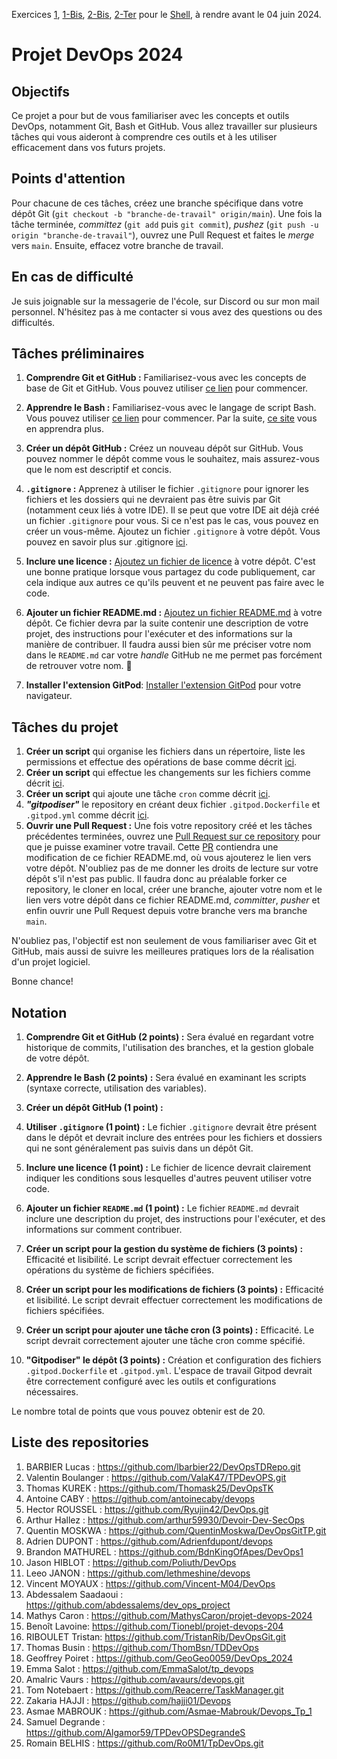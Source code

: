 Exercices [1](https://gounthar.github.io/learning-2024-devops/shell/#%F0%9F%A7%AA-exercise-1-file-system-management), [1-Bis](https://gounthar.github.io/learning-2024-devops/shell/#%F0%9F%A7%AA-exercise-1-bis-file-system-management), [2-Bis](https://gounthar.github.io/learning-2024-devops/shell/#%F0%9F%A7%AA-exercise-2-bis-cron-on-gitpod), [2-Ter](https://gounthar.github.io/learning-2024-devops/shell/#%F0%9F%A7%AA-exercise-2-ter-make-cron-available-on-gitpod-from-the-start) pour le [Shell](https://gounthar.github.io/learning-2024-devops/shell/), à rendre avant le 04 juin 2024.

# Projet DevOps 2024

## Objectifs

Ce projet a pour but de vous familiariser avec les concepts et outils DevOps, notamment Git, Bash et GitHub.
Vous allez travailler sur plusieurs tâches qui vous aideront à comprendre ces outils et à les utiliser efficacement dans vos futurs projets.

## Points d'attention

Pour chacune de ces tâches, créez une branche spécifique dans votre dépôt Git (`git checkout -b "branche-de-travail" origin/main`).
Une fois la tâche terminée, _committez_ (`git add` puis `git commit`), _pushez_ (`git push -u origin "branche-de-travail"`), ouvrez une Pull Request et faites le _merge_ vers `main`.
Ensuite, effacez votre branche de travail.

## En cas de difficulté

Je suis joignable sur la messagerie de l'école, sur Discord ou sur mon mail personnel.
N'hésitez pas à me contacter si vous avez des questions ou des difficultés.

## Tâches préliminaires

1. **Comprendre Git et GitHub :** Familiarisez-vous avec les concepts de base de Git et GitHub. Vous pouvez utiliser [ce lien](https://guides.github.com/introduction/git-handbook/) pour commencer.

2. **Apprendre le Bash :** Familiarisez-vous avec le langage de script Bash. Vous pouvez utiliser [ce lien](https://www.learnshell.org/) pour commencer.
Par la suite, [ce site](https://hangar118.sdf.org/p/bash-scripting-guide/) vous en apprendra plus.

3. **Créer un dépôt GitHub :** Créez un nouveau dépôt sur GitHub. Vous pouvez nommer le dépôt comme vous le souhaitez, mais assurez-vous que le nom est descriptif et concis.

4. **`.gitignore` :** Apprenez à utiliser le fichier `.gitignore` pour ignorer les fichiers et les dossiers qui ne devraient pas être suivis par Git (notamment ceux liés à votre IDE).
Il se peut que votre IDE ait déjà créé un fichier `.gitignore` pour vous. Si ce n'est pas le cas, vous pouvez en créer un vous-même.
Ajoutez un fichier `.gitignore` à votre dépôt. Vous pouvez en savoir plus sur .gitignore [ici](https://git-scm.com/docs/gitignore).

5. **Inclure une licence :** [Ajoutez un fichier de licence](https://docs.github.com/fr/repositories/managing-your-repositorys-settings-and-features/customizing-your-repository/licensing-a-repository) à votre dépôt. C'est une bonne pratique lorsque vous partagez du code publiquement, car cela indique aux autres ce qu'ils peuvent et ne peuvent pas faire avec le code.

6. **Ajouter un fichier README.md :** [Ajoutez un fichier README.md](https://docs.github.com/fr/repositories/creating-and-managing-repositories/best-practices-for-repositories#create-a-readme-file) à votre dépôt. Ce fichier devra par la suite contenir une description de votre projet, des instructions pour l'exécuter et des informations sur la manière de contribuer.
Il faudra aussi bien sûr me préciser votre nom dans le `README.md` car votre _handle_ GitHub ne me permet pas forcément de retrouver votre nom. :shrug:
7.  **Installer l'extension GitPod**: [Installer l'extension GitPod](https://www.gitpod.io/docs/introduction/getting-started#install-the-browser-extension) pour votre navigateur.

## Tâches du projet

1. **Créer un script** qui organise les fichiers dans un répertoire, liste les permissions et effectue des opérations de base comme décrit [ici](https://gounthar.github.io/learning-2024-devops/shell/#%F0%9F%A7%AA-exercise-1-file-system-management).
2. **Créer un script** qui effectue les changements sur les fichiers comme décrit [ici](https://gounthar.github.io/learning-2024-devops/shell/#%F0%9F%A7%AA-exercise-1-bis-file-system-management).
3. **Créer un script** qui ajoute une tâche `cron` comme décrit [ici](https://gounthar.github.io/learning-2024-devops/shell/#%F0%9F%A7%AA-exercise-2-bis-cron-on-gitpod).
4. **_"gitpodiser"_** le repository en créant deux fichier `.gitpod.Dockerfile` et `.gitpod.yml` comme décrit [ici](https://gounthar.github.io/learning-2024-devops/shell/#%F0%9F%A7%AA-exercise-2-ter-make-cron-available-on-gitpod-from-the-start).
5. **Ouvrir une Pull Request :** Une fois votre repository créé et les tâches précédentes terminées, ouvrez une [Pull Request sur ce repository](https://github.com/gounthar/DevOpsGitGuide/compare) pour que je puisse examiner votre travail.
Cette [PR](https://docs.github.com/fr/pull-requests) contiendra une modification de ce fichier README.md, où vous ajouterez le lien vers votre dépôt. N'oubliez pas de me donner les droits de lecture sur votre dépôt s'il n'est pas public.
Il faudra donc au préalable forker ce repository, le cloner en local, créer une branche, ajouter votre nom et le lien vers votre dépôt dans ce fichier README.md, _committer_, _pusher_ et enfin ouvrir une Pull Request depuis votre branche vers ma branche `main`.

N'oubliez pas, l'objectif est non seulement de vous familiariser avec Git et GitHub, mais aussi de suivre les meilleures pratiques lors de la réalisation d'un projet logiciel.

Bonne chance!

## Notation

1. **Comprendre Git et GitHub (2 points) :** Sera évalué en regardant votre historique de commits, l'utilisation des branches, et la gestion globale de votre dépôt.

2. **Apprendre le Bash (2 points) :** Sera évalué en examinant les scripts (syntaxe correcte, utilisation des variables).

3. **Créer un dépôt GitHub (1 point) :** 

4. **Utiliser `.gitignore` (1 point) :** Le fichier `.gitignore` devrait être présent dans le dépôt et devrait inclure des entrées pour les fichiers et dossiers qui ne sont généralement pas suivis dans un dépôt Git.

5. **Inclure une licence (1 point) :** Le fichier de licence devrait clairement indiquer les conditions sous lesquelles d'autres peuvent utiliser votre code.

6. **Ajouter un fichier `README.md` (1 point) :** Le fichier `README.md` devrait inclure une description du projet, des instructions pour l'exécuter, et des informations sur comment contribuer.

7. **Créer un script pour la gestion du système de fichiers (3 points) :** Efficacité et lisibilité. Le script devrait effectuer correctement les opérations du système de fichiers spécifiées.

8. **Créer un script pour les modifications de fichiers (3 points) :** Efficacité et lisibilité. Le script devrait effectuer correctement les modifications de fichiers spécifiées.

9. **Créer un script pour ajouter une tâche cron (3 points) :** Efficacité. Le script devrait correctement ajouter une tâche cron comme spécifié.

10. **"Gitpodiser" le dépôt (3 points) :** Création et configuration des fichiers `.gitpod.Dockerfile` et `.gitpod.yml`. L'espace de travail Gitpod devrait être correctement configuré avec les outils et configurations nécessaires.

Le nombre total de points que vous pouvez obtenir est de 20.

## Liste des repositories

1. BARBIER Lucas : https://github.com/lbarbier22/DevOpsTDRepo.git
2. Valentin Boulanger : https://github.com/ValaK47/TPDevOPS.git
3. Thomas KUREK : https://github.com/Thomask25/DevOpsTK
4. Antoine CABY : https://github.com/antoinecaby/devops
5. Hector ROUSSEL : https://github.com/Ryujin42/DevOps.git
6. Arthur Hallez : https://github.com/arthur59930/Devoir-Dev-SecOps
7. Quentin MOSKWA : https://github.com/QuentinMoskwa/DevOpsGitTP.git
8. Adrien DUPONT : https://github.com/Adrienfdupont/devops
9. Brandon MATHUREL : https://github.com/BdnKingOfApes/DevOps1
10. Jason HIBLOT : https://github.com/Poliuth/DevOps
11. Leeo JANON : https://github.com/lethmeshine/devops
12. Vincent MOYAUX : https://github.com/Vincent-M04/DevOps
13. Abdessalem Saadaoui : https://github.com/abdessalems/dev_ops_project
14. Mathys Caron : https://github.com/MathysCaron/projet-devops-2024
15. Benoît Lavoine: https://github.com/Tionebl/projet-devops-204
16. RIBOULET Tristan: https://github.com/TristanRib/DevOpsGit.git
17. Thomas Busin : https://github.com/ThomBsn/TDDevOps
18. Geoffrey Poiret : https://github.com/GeoGeo0059/DevOps_2024
19. Emma Salot : https://github.com/EmmaSalot/tp_devops
20. Amalric Vaurs : https://github.com/avaurs/devops.git
21. Tom Notebaert : https://github.com/Reacerre/TaskManager.git
22. Zakaria HAJJI : https://github.com/hajji01/Devops
23. Asmae MABROUK : https://github.com/Asmae-Mabrouk/Devops_Tp_1
24. Samuel Degrande : https://github.com/Algamor59/TPDevOPSDegrandeS
25. Romain BELHIS : https://github.com/Ro0M1/TpDevOps.git
